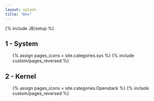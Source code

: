```yaml
---
layout: splash
title: "Dev"
---
```

{% include JB/setup %}

## 1 - System

<ul class="thumbnails">
  {% assign pages_icons = site.categories.sys %}
  {% include custom/pages_reversed %}
</ul>


## 2 - Kernel

<ul class="thumbnails">
  {% assign pages_icons = site.categories.Openstack %}
  {% include custom/pages_reversed %}
</ul>

